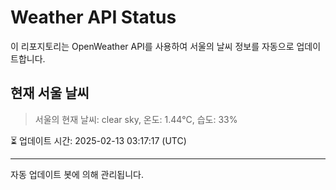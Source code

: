 
# Weather API Status

이 리포지토리는 OpenWeather API를 사용하여 서울의 날씨 정보를 자동으로 업데이트합니다.

## 현재 서울 날씨
> 서울의 현재 날씨: clear sky, 온도: 1.44°C, 습도: 33%

⏳ 업데이트 시간: 2025-02-13 03:17:17 (UTC)

---
자동 업데이트 봇에 의해 관리됩니다.
